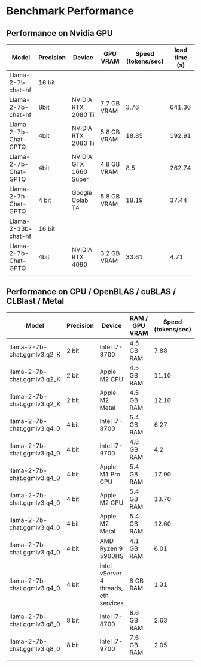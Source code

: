 # Benchmark Performance

## Performance on Nvidia GPU

| Model                             | Precision | Device | GPU VRAM | Speed (tokens/sec) | load time (s) |
| --------------------------------- | --------- | ---------- | ---------------------- | ---------------- | ---------------- |
| Llama-2-7b-chat-hf | 16 bit |  |  |              |              |
| Llama-2-7b-chat-hf          |   8bit   | NVIDIA RTX 2080 Ti    | 7.7 GB VRAM | 3.76 | 641.36 |
| Llama-2-7b-Chat-GPTQ        |   4bit   | NVIDIA RTX 2080 Ti    | 5.8 GB VRAM | 18.85 | 192.91 |
| Llama-2-7b-Chat-GPTQ        |   4bit   | NVIDIA GTX 1660 Super | 4.8 GB VRAM | 8.5   | 262.74        |
| Llama-2-7b-Chat-GPTQ | 4 bit | Google Colab T4 | 5.8 GB VRAM | 18.19 | 37.44 |
| Llama-2-13b-chat-hf               |   16 bit   |  |                  |                  |                  |
| Llama-2-7b-Chat-GPTQ        |   4bit   | NVIDIA RTX 4090   | 3.2 GB VRAM | 33.61 | 4.71 |
|  |  | |  | | |

## Performance on CPU / OpenBLAS / cuBLAS / CLBlast / Metal

| Model                             | Precision | Device | RAM / GPU VRAM | Speed (tokens/sec) | load time (s) |
| --------------------------------- | --------- | ---------- | ---------------------- | ---------------- | ---------------- |
| llama-2-7b-chat.ggmlv3.q2_K | 2 bit     | Intel i7-8700 | 4.5 GB RAM     | 7.88               | 31.90         |
| llama-2-7b-chat.ggmlv3.q2_K | 2 bit | Apple M2 CPU | 4.5 GB RAM | 11.10 | 0.10 |
| llama-2-7b-chat.ggmlv3.q2_K | 2 bit | Apple M2 Metal | 4.5 GB RAM | 12.10 | 0.12 |
| llama-2-7b-chat.ggmlv3.q4_0 | 4 bit     | Intel i7-8700 | 5.4 GB RAM     | 6.27            | 173.15 |
| llama-2-7b-chat.ggmlv3.q4_0 | 4 bit     | Intel i7-9700 | 4.8 GB RAM   | 4.2                 | 87.9        |
| llama-2-7b-chat.ggmlv3.q4_0 | 4 bit | Apple M1 Pro CPU | 5.4 GB RAM | 17.90 | 0.18 |
| llama-2-7b-chat.ggmlv3.q4_0 | 4 bit     | Apple M2 CPU | 5.4 GB RAM | 13.70 | 0.13 |
| llama-2-7b-chat.ggmlv3.q4_0 | 4 bit | Apple M2 Metal | 5.4 GB RAM | 12.60 | 0.10 |
| llama-2-7b-chat.ggmlv3.q4_0 | 4 bit | AMD Ryzen 9 5900HS | 4.1 GB RAM | 6.01 | 0.15 |
| llama-2-7b-chat.ggmlv3.q4_0 | 4 bit | Intel vServer 4 threads, eth services | 8 GB RAM | 1.31 | 0.5|
| llama-2-7b-chat.ggmlv3.q8_0 | 8 bit | Intel i7-8700 | 8.6 GB RAM | 2.63 | 336.57 |
| llama-2-7b-chat.ggmlv3.q8_0 | 8 bit     | Intel i7-9700 | 7.6 GB RAM   | 2.05              | 302.9    |
|  |  |  |  |  |  |

